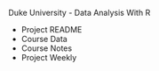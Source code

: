 Duke University - Data Analysis With R

- Project README
- Course Data
- Course Notes
- Project Weekly
